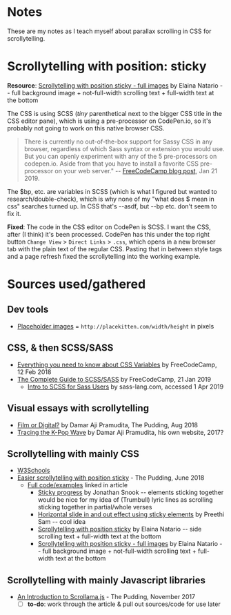 # Notes
These are my notes as I teach myself about parallax scrolling in CSS for scrollytelling.

# Scrollytelling with position: sticky
**Resource**: [Scrollytelling with position sticky - full images](https://codepen.io/enatario/pen/jKrJpB) by Elaina Natario -- full background image + not-full-width scrolling text + full-width text at the bottom

The CSS is using SCSS (_tiny_ parenthetical next to the bigger CSS title in the CSS editor pane), which is using a pre-processor on CodePen.io, so it's probably not going to work on this native browser CSS.

>There is currently no out-of-the-box support for Sassy CSS in any browser, regardless of which Sass syntax or extension you would use. But you can openly experiment with any of the 5 pre-processors on codepen.io. Aside from that you have to install a favorite CSS pre-processor on your web server." 
> -- [FreeCodeCamp blog post](https://medium.freecodecamp.org/the-complete-guide-to-scss-sass-30053c266b23), Jan 21 2019.

The $bp, etc. are variables in SCSS (which is what I figured but wanted to research/double-check), which is why none of my "what does $ mean in css" searches turned up. In CSS that's --asdf, but --bp etc. don't seem to fix it.

**Fixed**: The code in the CSS editor on CodePen is SCSS. I want the CSS, after (I think) it's been processed. CodePen has this under the top right button `Change View` > `Direct Links` > `.css`, which opens in a new browser tab with the plain text of the regular CSS. Pasting that in between style tags and a page refresh fixed the scrollytelling into the working example.

# Sources used/gathered

## Dev tools
- [Placeholder images](http://placekitten.com/) = `http://placekitten.com/width/height` in pixels

## CSS, & then SCSS/SASS
- [Everything you need to know about CSS Variables](https://medium.freecodecamp.org/everything-you-need-to-know-about-css-variables-c74d922ea855) by FreeCodeCamp, 12 Feb 2018
- [The Complete Guide to SCSS/SASS](https://medium.freecodecamp.org/the-complete-guide-to-scss-sass-30053c266b23) by FreeCodeCamp, 21 Jan 2019
  - [Intro to SCSS for Sass Users](https://sass-lang.com/documentation/file.SCSS_FOR_SASS_USERS.html) by sass-lang.com, accessed 1 Apr 2019

## Visual essays with scrollytelling
- [Film or Digital?](https://pudding.cool/2018/08/filmordigital/) by Damar Aji Pramudita, The Pudding, Aug 2018
- [Tracing the K-Pop Wave](https://datanibbl.es/tracing-kpop-wave/) by Damar Aji Pramudita, his own website, 2017?

## Scrollytelling with mainly CSS
- [W3Schools](https://www.w3schools.com/howto/howto_css_parallax.asp)
- [Easier scrollytelling with position sticky](https://pudding.cool/process/scrollytelling-sticky/) - The Pudding, June 2018
  - [Full code/examples](https://codepen.io/collection/XBWPqE/#) linked in article
    - [Sticky progress](https://codepen.io/snookca/pen/ZvpZYE) by Jonathan Snook -- elements sticking together would be nice for my idea of (Trumbull) lyric lines as scrolling sticking together in partial/whole verses
    - [Horizontal slide in and out effect using sticky elements](https://codepen.io/rpsthecoder/pen/LJZzRV) by Preethi Sam -- cool idea
    - [Scrollytelling with position sticky](https://codepen.io/enatario/pen/eKzxzY) by Elaina Natario -- side scrolling text + full-width text at the bottom
    - [Scrollytelling with position sticky - full images](https://codepen.io/enatario/pen/jKrJpB) by Elaina Natario -- full background image + not-full-width scrolling text + full-width text at the bottom

## Scrollytelling with mainly Javascript libraries
- [An Introduction to Scrollama.js](https://pudding.cool/process/introducing-scrollama/) - The Pudding, November 2017
  - [ ] **to-do**: work through the article & pull out sources/code for use later